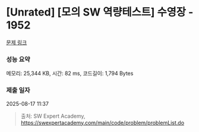 # [Unrated] [모의 SW 역량테스트] 수영장 - 1952 

[문제 링크](https://swexpertacademy.com/main/code/problem/problemDetail.do?contestProbId=AV5PpFQaAQMDFAUq) 

### 성능 요약

메모리: 25,344 KB, 시간: 82 ms, 코드길이: 1,794 Bytes

### 제출 일자

2025-08-17 11:37



> 출처: SW Expert Academy, https://swexpertacademy.com/main/code/problem/problemList.do